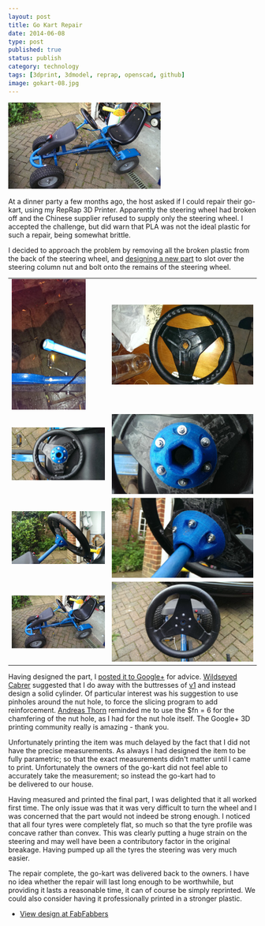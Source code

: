 ```yaml
--- 
layout: post 
title: Go Kart Repair
date: 2014-06-08
type: post 
published: true 
status: publish
category: technology
tags: [3dprint, 3dmodel, reprap, openscad, github]
image: gokart-08.jpg
---
```


<img src="/assets/gokart-08.jpg" class="image-right" alt="Go Kart">

At a dinner party a few months ago, the host asked if I could repair
their go-kart, using my RepRap 3D Printer. Apparently the steering wheel
had broken off and the Chinese supplier refused to supply only the
steering wheel. I accepted the challenge, but did warn that PLA was not
the ideal plastic for such a repair, being somewhat brittle.

<!--more-->

I decided to approach the problem by removing all the broken plastic
from the back of the steering wheel, and [designing a new
part](http://www.fabfabbers.com/models/id/203/gokart-repair-by-chrisjrob "FabFabbers - Go-kart repair")
to slot over the steering column nut and bolt onto the remains of the
steering wheel.

<table>
  <tr>
    <td><img src="/assets/gokart-01.jpg"></td>
    <td><img src="/assets/gokart-02.jpg"></td>
  </tr>
  <tr>
    <td><img src="/assets/gokart-04.jpg"></td>
    <td><img src="/assets/gokart-05.jpg"></td>
  </tr>
  <tr>
    <td><img src="/assets/gokart-06.jpg"></td>
    <td><img src="/assets/gokart-07.jpg"></td>
  </tr>
  <tr>
    <td><img src="/assets/gokart-08.jpg"></td>
    <td><img src="/assets/gokart-09.jpg"></td>
  </tr>
</table>

Having designed the part, I [posted it to
Google+](https://plus.google.com/112653355770650909703/posts/bauW56mMF9p "Google+ Post")
for advice. [Wildseyed
Cabrer](https://plus.google.com/103153642711282733992) suggested that I
do away with the buttresses
of [v1](https://github.com/chrisjrob/gokart-repair/tree/v1) and instead
design a solid cylinder. Of particular interest was his suggestion to
use pinholes around the nut hole, to force the slicing program to add
reinforcement. [Andreas
Thorn](https://plus.google.com/+AndreasThorn1) reminded me to use the
\$fn = 6 for the chamfering of the nut hole, as I had for the nut hole
itself. The Google+ 3D printing community really is amazing - thank you.

Unfortunately printing the item was much delayed by the fact that I did
not have the precise measurements. As always I had designed the item to
be fully parametric; so that the exact measurements didn't matter until
I came to print. Unfortunately the owners of the go-kart did not feel
able to accurately take the measurement; so instead the go-kart had to
be delivered to our house.

Having measured and printed the final part, I was delighted that it all
worked first time. The only issue was that it was very difficult to turn
the wheel and I was concerned that the part would not indeed be strong
enough. I noticed that all four tyres were completely flat, so much so
that the tyre profile was concave rather than convex. This was clearly
putting a huge strain on the steering and may well have been a
contributory factor in the original breakage. Having pumped up all the
tyres the steering was very much easier.

The repair complete, the go-kart was delivered back to the owners. I
have no idea whether the repair will last long enough to be worthwhile,
but providing it lasts a reasonable time, it can of course be simply
reprinted. We could also consider having it professionally printed in a
stronger plastic.

-   [View design at
    FabFabbers](http://www.fabfabbers.com/models/id/203/gokart-repair-by-chrisjrob "FabFabbers - Go-kart repair")

